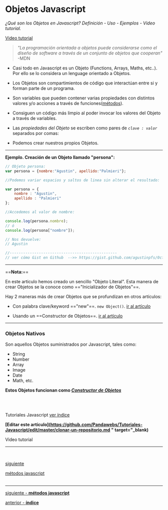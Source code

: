 # Objetos Javascript
*¿Qué son los Objetos en Javascript? Definición - Uso - Ejemplos - Video tutorial.*

[Video tutorial](https://youtube.com)

> *"La programación orientada a objetos puede considerarse como el diseño de software a través de un conjunto de objetos que cooperan"* -MDN

- Casi todo en Javascript es un Objeto (Functions, Arrays, Maths, etc..). Por ello se lo considera un lenguage orientado a Objetos.

- Los Objetos son compartimientos de código que interactúan entre si y forman parte de un programa.

- Son variables que pueden contener varias propiedades con distintos valores y/o acciones a través de funciones([métodos](#)).

- Consiguen un código más limpio al poder invocar los valores del Objeto a través de variables.

- Las *propiedades del Objeto* se escriben como pares de *```clave : valor```* separados por comas:

- Podemos crear nuestros propios Objetos.

<hr>

**Ejemplo. Creación de un Objeto llamado "persona":**

```js
// Objeto persona:
var persona = {nombre:"Agustin", apellido:"Palmieri"};

//Podemos variar espacios y saltos de linea sin alterar el resultado:

var persona = {
    nombre : "Agustin",
    apellido : "Palmieri"
};

//Accedemos al valor de nombre:

console.log(persona.nombre); 
// ó
console.log(persona["nombre"]); 

// Nos devuelve:
// Agustin

//------------------------------------------------
// ver cómo Gist en Github  -->> https://gist.github.com/agustinpfs/0cf16fa98029aafb59e5314f61e7233c
``` 

<hr>

==**Nota:**==

En este articulo hemos creado un sencillo "Objeto Literal". Esta manera de crear Objetos se la conoce como =="Inicializador de Objetos"==.

Hay 2 maneras más de crear Objetos que se profundizan en otros artículos:

* Con palabra clave/keyword =="new"==. `new Object()`. [ir al artículo](#)

* Usando un ==Constructor de Objetos==. [ir al artículo](#)

<hr>

### Objetos Nativos

Son aquellos Objetos suministrados por Javascript, tales como:

- String
- Number
- Array
- Image
- Date
- Math, etc.

**Estos Objetos funcionan como [*Constructor de Objetos*](http://pandawebs.net/constructor-de-objetos-javascript/)**

<br>
<br>

<!-- Inicio links índice y github -->

<span class="link-to-index-git">Tutoriales Javascript [ ver índice](https://github.com/Pandawebs/Tutoriales-Javascript/blob/master/README.md)</span>

<strong class="link-to-github">[Editar este artículo](https://github.com/Pandawebs/Tutoriales-Javascript/edit/master/clonar-un-repositorio.md " target="_blank)</strong>

<!-- Fin links índice y github -->

<a class="post-content-button">Video tutorial</a>
<hr>
<div class="post-content_next">
  <div style="visibility: hidden" class="post-content_next-left">
    <a href=""></a>
    <i>.</i>
  </div>
  <a href="http://pandawebs.net/metodos-javascript">
  <div class="post-content_next-right">
    <p>siguiente</p>
    <span>métodos javascript</span></a>
  </div>
</div>
<br>

<hr>

[siguiente - **métodos javascript**](https://github.com/Pandawebs/Tutoriales-Javascript/blob/master/instalacion-y-configuracion-de-git.md) 

[anterior - **índice**](https://github.com/Pandawebs/Tutoriales-Javascript/blob/master/README.md) 


